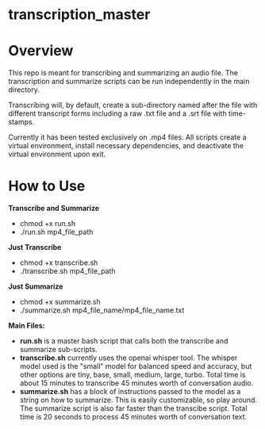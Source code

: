 # transcription_master

# Overview
This repo is meant for transcribing and summarizing an audio file. The transcription and summarize scripts can be run independently in the main directory. 

Transcribing will, by default, create a sub-directory named after the file with different transcript forms including a raw .txt file and a .srt file with time-stamps.

Currently it has been tested exclusively on .mp4 files. All scripts create a virtual environment, install necessary dependencies, and deactivate the virtual environment upon exit.

# How to Use
**Transcribe and Summarize**
- chmod +x run.sh
- ./run.sh mp4_file_path

**Just Transcribe**
- chmod +x transcribe.sh
- ./transcribe.sh mp4_file_path

**Just Summarize**
- chmod +x summarize.sh
- ./summarize.sh mp4_file_name/mp4_file_name.txt

**Main Files:**
- **run.sh** is a master bash script that calls both the transcribe and summarize sub-scripts.
- **transcribe.sh** currently uses the openai whisper tool. The whisper model used is the "small" model for balanced speed and accuracy, but other options are tiny, base, small, medium, large, turbo. Total time is about 15 minutes to transcribe 45 minutes worth of conversation audio.
- **summarize.sh** has a block of instructions passed to the model as a string on how to summarize. This is easily customizable, so play around. The summarize script is also far faster than the transcibe script. Total time is 20 seconds to process 45 minutes worth of conversation text.
